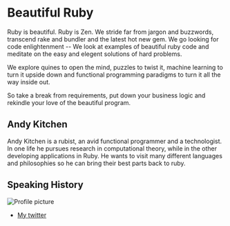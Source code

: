 # Beautiful Ruby

Ruby is beautiful. Ruby is Zen. We stride far from jargon and buzzwords,
transcend rake and bundler and the latest hot new gem. We go looking for
code enlightenment -- We look at examples of beautiful ruby code and
meditate on the easy and elegent solutions of hard problems.

We explore quines to open the mind, puzzles to twist it, machine
learning to turn it upside down and functional programming paradigms
to turn it all the way inside out.

So take a break from requirements, put down your business logic and
rekindle your love of the beautiful program.

## Andy Kitchen

Andy Kitchen is a rubist, an avid functional programmer and a technologist.
In one life he pursues research in computational theory, while in the other
developing applications in Ruby. He wants to visit many different languages
and philosophies so he can bring their best parts back to ruby.

## Speaking History

![Profile picture](https://raw.github.com/andykitchen/rubyconfau-2013-cfp/master/andy_kitchen-beautiful_ruby/profile_picture.jpg)

- [My twitter](https://twitter.com/auastro)
